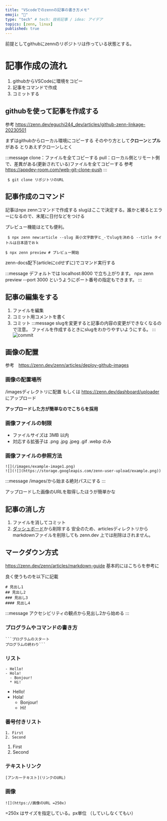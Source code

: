 ```yaml
---
title: "VScodeでのzennの記事の書き方メモ"
emoji: "🤖"
type: "tech" # tech: 技術記事 / idea: アイデア
topics: [zenn, linux]
published: true
---
```


前提としてgithubにzennのリポジトリは作っている状態とする。

# 記事作成の流れ
1. githubからVSCodeに環境をコピー
2. 記事をコマンドで作成
3. コミットする

## githubを使って記事を作成する
参考 https://zenn.dev/eguchi244_dev/articles/github-zenn-linkage-20230501

まずはgithubからローカル環境にコピーする
そのやり方として**クローン**と**プル**がある
とりあえずクローンしとく

:::message
clone：ファイルを全てコピーする
pull：ローカル側とリモート側で、差異がある(更新されている)ファイルを全てコピーする
参考 https://appdev-room.com/web-git-clone-push
:::

```script
 $ git clone リポジトリのURL
```

## 記事作成のコマンド
記事はnpx zennコマンドで作成する
slugはここで決定する。誰かと被るとエラーになるので、末尾に日付などをつける

プレビュー機能はとても便利。

```script:記事作成
 $ npx zenn new:article --slug 英小文字数字と_-でslugを決める --title タイトルは日本語でおｋ 
```

```script:プレビュー
$ npx zenn preview # プレビュー開始
```
zenn-docs配下(articleにcdせずに)でコマンド実行する

:::message
デフォルトでは localhost:8000 で立ち上がります。
npx zenn preview --port 3000 というようにポート番号の指定もできます。
:::


## 記事の編集をする
1. ファイルを編集
2. コミット用コメントを書く
3. コミット
:::message
slugを変更すると記事の内容の変更ができなくなるので注意。
ファイルを作成するときにslugをわかりやすいようにする。
:::
![commit](https://storage.googleapis.com/zenn-user-upload/3e22ef37ffe9-20240812.png)
## 画像の配置
参考　https://zenn.dev/zenn/articles/deploy-github-images

### 画像の配置場所
/imagesディレクトリに配置
もしくは
https://zenn.dev/dashboard/uploader
にアップロード

**アップロードした方が簡単なのでこちらを採用**

### 画像ファイルの制限
- ファイルサイズは 3MB 以内
- 対応する拡張子は .png .jpg .jpeg .gif .webp のみ

### 画像ファイルの参照方法
```
![](/images/example-image1.png)
![](![](https://storage.googleapis.com/zenn-user-upload/example.png))
```
:::message
/images/から始まる絶対パスにする
:::

アップロードした画像のURLを取得したほうが簡単かな


## 記事の消し方
1. ファイルを消してコミット
2. [ダッシュボード](https://zenn.dev/dashboard)から削除する
安全のため、articlesディレクトリからmarkdownファイルを削除しても zenn.dev 上では削除はされません。

## マークダウン方式
https://zenn.dev/zenn/articles/markdown-guide
基本的にはこちらを参考に

良く使うものを以下に記載

```
# 見出し1
## 見出し2
### 見出し3
#### 見出し4
```
:::message
アクセシビリティの観点から見出し2から始める
:::

### プログラムやコマンドの書き方

```
```プログラムのスタート
プログラムの終わり```
```

### リスト
```
- Hello!
- Hola!
  - Bonjour!
  * Hi!
```
- Hello!
- Hola!
  - Bonjour!
  * Hi!

### 番号付きリスト
```
1. First
2. Second
```
1. First
2. Second

### テキストリンク
```
[アンカーテキスト](リンクのURL)
```

### 画像
```
![](https://画像のURL =250x)
```
=250x はサイズを指定している。px単位
（していしなくてもい）
